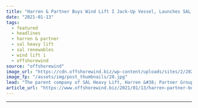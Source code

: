 ```yaml
---
title: "Harren & Partner Buys Wind Lift I Jack-Up Vessel, Launches SAL Renewables"
date: "2021-01-13"
tags: 
  - featured
  - headlines
  - harren & partner
  - sal heavy lift
  - sal renewables
  - wind lift i
  - offshorewind
source: "offshorewind"
image_url: "https://cdn.offshorewind.biz/wp-content/uploads/sites/2/2021/01/13122005/Wind-Lift-I_SAL.jpg"
image_fp: "/assets/img/post_thumbnails/20.jpg"
lead: "The parent company of SAL Heavy Lift, Harren &#38; Partner Group, has added the"
article_url: "https://www.offshorewind.biz/2021/01/13/harren-partner-buys-wind-lift-i-jack-up-vessel-launches-sal-renewables/"
---
```


---
